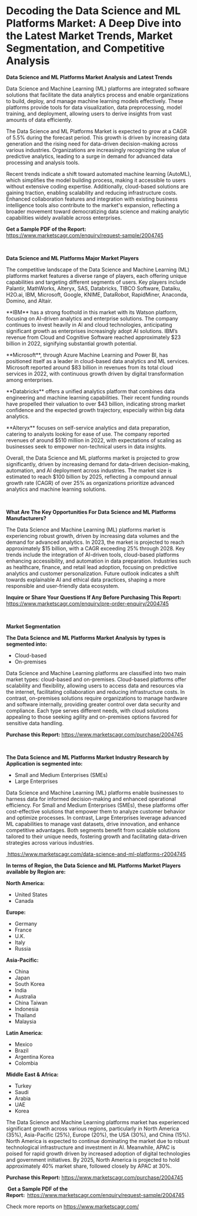<p><h1>Decoding the Data Science and ML Platforms Market: A Deep Dive into the Latest Market Trends, Market Segmentation, and Competitive Analysis</h1></p><p><strong>Data Science and ML Platforms Market Analysis and Latest Trends</strong></p>
<p><p>Data Science and Machine Learning (ML) platforms are integrated software solutions that facilitate the data analytics process and enable organizations to build, deploy, and manage machine learning models effectively. These platforms provide tools for data visualization, data preprocessing, model training, and deployment, allowing users to derive insights from vast amounts of data efficiently.</p><p>The Data Science and ML Platforms Market is expected to grow at a CAGR of 5.5% during the forecast period. This growth is driven by increasing data generation and the rising need for data-driven decision-making across various industries. Organizations are increasingly recognizing the value of predictive analytics, leading to a surge in demand for advanced data processing and analysis tools.</p><p>Recent trends indicate a shift toward automated machine learning (AutoML), which simplifies the model building process, making it accessible to users without extensive coding expertise. Additionally, cloud-based solutions are gaining traction, enabling scalability and reducing infrastructure costs. Enhanced collaboration features and integration with existing business intelligence tools also contribute to the market's expansion, reflecting a broader movement toward democratizing data science and making analytic capabilities widely available across enterprises.</p></p>
<p><strong>Get a Sample PDF of the Report:&nbsp;</strong> <a href="https://www.marketscagr.com/enquiry/request-sample/2004745?utm_campaign=1905&utm_medium=2&utm_source=Github&utm_content=ia&utm_term=15012025&utm_id=data-science-and-ml-platforms">https://www.marketscagr.com/enquiry/request-sample/2004745</a></p>
<p>&nbsp;</p>
<p><strong>Data Science and ML Platforms Major Market Players</strong></p>
<p><p>The competitive landscape of the Data Science and Machine Learning (ML) platforms market features a diverse range of players, each offering unique capabilities and targeting different segments of users. Key players include Palantir, MathWorks, Alteryx, SAS, Databricks, TIBCO Software, Dataiku, H2O.ai, IBM, Microsoft, Google, KNIME, DataRobot, RapidMiner, Anaconda, Domino, and Altair.</p><p>**IBM** has a strong foothold in this market with its Watson platform, focusing on AI-driven analytics and enterprise solutions. The company continues to invest heavily in AI and cloud technologies, anticipating significant growth as enterprises increasingly adopt AI solutions. IBM’s revenue from Cloud and Cognitive Software reached approximately $23 billion in 2022, signifying substantial growth potential.</p><p>**Microsoft**, through Azure Machine Learning and Power BI, has positioned itself as a leader in cloud-based data analytics and ML services. Microsoft reported around $83 billion in revenues from its total cloud services in 2022, with continuous growth driven by digital transformation among enterprises.</p><p>**Databricks** offers a unified analytics platform that combines data engineering and machine learning capabilities. Their recent funding rounds have propelled their valuation to over $43 billion, indicating strong market confidence and the expected growth trajectory, especially within big data analytics.</p><p>**Alteryx** focuses on self-service analytics and data preparation, catering to analysts looking for ease of use. The company reported revenues of around $510 million in 2022, with expectations of scaling as businesses seek to empower non-technical users in data insights.</p><p>Overall, the Data Science and ML platforms market is projected to grow significantly, driven by increasing demand for data-driven decision-making, automation, and AI deployment across industries. The market size is estimated to reach $100 billion by 2025, reflecting a compound annual growth rate (CAGR) of over 25% as organizations prioritize advanced analytics and machine learning solutions.</p></p>
<p>&nbsp;</p>
<p><strong>What Are The Key Opportunities For Data Science and ML Platforms Manufacturers?</strong></p>
<p><p>The Data Science and Machine Learning (ML) platforms market is experiencing robust growth, driven by increasing data volumes and the demand for advanced analytics. In 2023, the market is projected to reach approximately $15 billion, with a CAGR exceeding 25% through 2028. Key trends include the integration of AI-driven tools, cloud-based platforms enhancing accessibility, and automation in data preparation. Industries such as healthcare, finance, and retail lead adoption, focusing on predictive analytics and customer personalization. Future outlook indicates a shift towards explainable AI and ethical data practices, shaping a more responsible and user-friendly data ecosystem.</p></p>
<p><strong>Inquire or Share Your Questions If Any Before Purchasing This Report:</strong> <a href="https://www.marketscagr.com/enquiry/pre-order-enquiry/2004745?utm_campaign=1905&utm_medium=2&utm_source=Github&utm_content=ia&utm_term=15012025&utm_id=data-science-and-ml-platforms">https://www.marketscagr.com/enquiry/pre-order-enquiry/2004745</a></p>
<p>&nbsp;</p>
<p><strong>Market Segmentation</strong></p>
<p><strong>The Data Science and ML Platforms Market Analysis by types is segmented into:</strong></p>
<p><ul><li>Cloud-based</li><li>On-premises</li></ul></p>
<p><p>Data Science and Machine Learning platforms are classified into two main market types: cloud-based and on-premises. Cloud-based platforms offer scalability and flexibility, allowing users to access data and resources via the internet, facilitating collaboration and reducing infrastructure costs. In contrast, on-premises solutions require organizations to manage hardware and software internally, providing greater control over data security and compliance. Each type serves different needs, with cloud solutions appealing to those seeking agility and on-premises options favored for sensitive data handling.</p></p>
<p><strong>Purchase this Report:&nbsp;</strong><a href="https://www.marketscagr.com/purchase/2004745?utm_campaign=1905&utm_medium=2&utm_source=Github&utm_content=ia&utm_term=15012025&utm_id=data-science-and-ml-platforms">https://www.marketscagr.com/purchase/2004745</a></p>
<p>&nbsp;</p>
<p><strong>The Data Science and ML Platforms Market Industry Research by Application is segmented into:</strong></p>
<p><ul><li>Small and Medium Enterprises (SMEs)</li><li>Large Enterprises</li></ul></p>
<p><p>Data Science and Machine Learning (ML) platforms enable businesses to harness data for informed decision-making and enhanced operational efficiency. For Small and Medium Enterprises (SMEs), these platforms offer cost-effective solutions that empower them to analyze customer behavior and optimize processes. In contrast, Large Enterprises leverage advanced ML capabilities to manage vast datasets, drive innovation, and enhance competitive advantages. Both segments benefit from scalable solutions tailored to their unique needs, fostering growth and facilitating data-driven strategies across various industries.</p></p>
<p><a href="https://www.marketscagr.com/data-science-and-ml-platforms-r2004745?utm_campaign=1905&utm_medium=2&utm_source=Github&utm_content=ia&utm_term=15012025&utm_id=data-science-and-ml-platforms">&nbsp;https://www.marketscagr.com/data-science-and-ml-platforms-r2004745</a></p>
<p><strong>In terms of Region, the Data Science and ML Platforms Market Players available by Region are:</strong></p>
<p>
    <p> <strong> North America: </strong>
        <ul>
            <li>United States</li>
            <li>Canada</li>
        </ul>
        </p> 
    <p> <strong> Europe: </strong>
        <ul>
            <li>Germany</li>
            <li>France</li>
            <li>U.K.</li>
            <li>Italy</li>
            <li>Russia</li>
        </ul>
        </p> 
    <p> <strong> Asia-Pacific: </strong>
        <ul>
            <li>China</li>
            <li>Japan</li>
            <li>South Korea</li>
            <li>India</li>
            <li>Australia</li>
            <li>China Taiwan</li>
            <li>Indonesia</li>
            <li>Thailand</li>
            <li>Malaysia</li>
        </ul>
        </p> 
    <p> <strong> Latin America: </strong>
        <ul>
            <li>Mexico</li>
            <li>Brazil</li>
            <li>Argentina Korea</li>
            <li>Colombia</li>
        </ul>
        </p> 
    <p> <strong> Middle East & Africa: </strong>
        <ul>
            <li>Turkey</li>
            <li>Saudi</li>
            <li>Arabia</li>
            <li>UAE</li>
            <li>Korea</li>
        </ul>
    </p>
    </p>
<p><p>The Data Science and Machine Learning platforms market has experienced significant growth across various regions, particularly in North America (35%), Asia-Pacific (25%), Europe (20%), the USA (30%), and China (15%). North America is expected to continue dominating the market due to robust technological infrastructure and investment in AI. Meanwhile, APAC is poised for rapid growth driven by increased adoption of digital technologies and government initiatives. By 2025, North America is projected to hold approximately 40% market share, followed closely by APAC at 30%.</p></p>
<p><strong>Purchase this Report: </strong><a href="https://www.marketscagr.com/purchase/2004745?utm_campaign=1905&utm_medium=2&utm_source=Github&utm_content=ia&utm_term=15012025&utm_id=data-science-and-ml-platforms">https://www.marketscagr.com/purchase/2004745</a></p>
<p>&nbsp;<strong>Get a Sample PDF of the Report:&nbsp;&nbsp;</strong><a href="https://www.marketscagr.com/enquiry/request-sample/2004745?utm_campaign=1905&utm_medium=2&utm_source=Github&utm_content=ia&utm_term=15012025&utm_id=data-science-and-ml-platforms">https://www.marketscagr.com/enquiry/request-sample/2004745</a></p>
<p><strong></strong></p>
<p>Check more reports on <a href="https://www.marketscagr.com/?utm_campaign=1905&utm_medium=2&utm_source=Github&utm_content=ia&utm_term=15012025&utm_id=data-science-and-ml-platforms">https://www.marketscagr.com/</a></p>